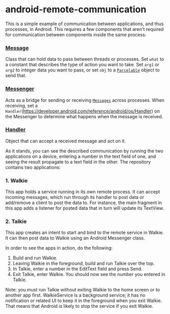# android-remote-communication

This is a simple example of communication between applications, and thus processes, in Android. This requires a few components that aren't required for communication between components inside the same process: 

### [Message](https://developer.android.com/reference/android/os/Message)
Class that can hold data to pass between threads or processes. Set `what` to a constant that describes the type of action you want to take. Set `arg1` or `arg2` to integer data you want to pass, or set `obj` to a [`Parcelable`](https://developer.android.com/reference/android/os/Parcelable) object to send that.

### [Messenger](https://developer.android.com/reference/android/os/Messenger)
Acts as a bridge for sending or receiving [`Messages`](https://developer.android.com/reference/android/os/Message) across processes. When receiving, set a `Handler`(https://developer.android.com/reference/android/os/Handler) on the Messenger to determine what happens when the message is received.

### [Handler](https://developer.android.com/reference/android/os/Handler)
Object that can accept a received message and act on it.

As it stands, you can see the described communication by running the two applications on a device, entering a number in the text field of one, and seeing the result propagate to a text field in the other. The repository contains two applications:

### 1. Walkie

This app holds a service running in its own remote process. It can accept incoming messages, which run through its handler to post data or add/remove a client to post the data to. For instance, the main fragment in this app adds a listener for posted data that in turn will update its TextView.

### 2. Talkie

This app creates an intent to start and bind to the remote service in Walkie. It can then post data to Walkie using an Android Messenger class.

In order to see the apps in action, do the following:

1. Build and run Walkie.
2. Leaving Walkie in the foreground, build and run Talkie over the top.
3. In Talkie, enter a number in the EditText field and press Send.
4. Exit Talkie, enter Walkie. You should now see the number you entered in Talkie.

Note: you must run Talkie without exiting Walkie to the home screen or to another app first. WalkieService is a background service; it has no notification or related UI to keep it in the foreground when you exit Walkie. That means that Android is likely to stop the service if you exit Walkie.

